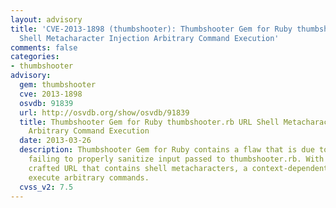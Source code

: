 ```yaml
---
layout: advisory
title: 'CVE-2013-1898 (thumbshooter): Thumbshooter Gem for Ruby thumbshooter.rb URL
  Shell Metacharacter Injection Arbitrary Command Execution'
comments: false
categories:
- thumbshooter
advisory:
  gem: thumbshooter
  cve: 2013-1898
  osvdb: 91839
  url: http://osvdb.org/show/osvdb/91839
  title: Thumbshooter Gem for Ruby thumbshooter.rb URL Shell Metacharacter Injection
    Arbitrary Command Execution
  date: 2013-03-26
  description: Thumbshooter Gem for Ruby contains a flaw that is due to the program
    failing to properly sanitize input passed to thumbshooter.rb. With a specially
    crafted URL that contains shell metacharacters, a context-dependent attacker can
    execute arbitrary commands.
  cvss_v2: 7.5
---
```

